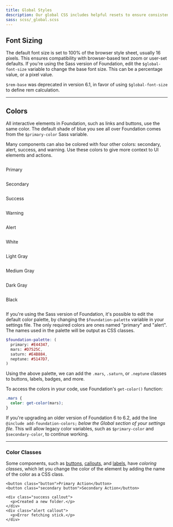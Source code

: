 ```yaml
---
title: Global Styles
description: Our global CSS includes helpful resets to ensure consistent styling across browsers.
sass: scss/_global.scss
---
```


## Font Sizing

The default font size is set to 100% of the browser style sheet, usually 16 pixels. This ensures compatibility with browser-based text zoom or user-set defaults. If you're using the Sass version of Foundation, edit the `$global-font-size` variable to change the base font size. This can be a percentage value, or a pixel value.

<div class="alert callout">
  <p><code>$rem-base</code> was deprecated in version 6.1, in favor of using <code>$global-font-size</code> to define rem calculation.</p>
</div>

---

## Colors

All interactive elements in Foundation, such as links and buttons, use the same color. The default shade of blue you see all over Foundation comes from the `$primary-color` Sass variable.

Many components can also be colored with four other colors: secondary, alert, success, and warning. Use these colors to give more context to UI elements and actions.

<div class="row small-up-1 medium-up-3 large-up-5">
  <div class="column">
    <div class="docs-color-block">
      <div class="docs-color-block-primary"></div>
      <p>Primary</p>
    </div>
  </div>
  <div class="column">
    <div class="docs-color-block">
      <div class="docs-color-block-secondary"></div>
      <p>Secondary</p>
    </div>
  </div>
  <div class="column">
    <div class="docs-color-block">
      <div class="docs-color-block-success"></div>
      <p>Success</p>
    </div>
  </div>
  <div class="column">
    <div class="docs-color-block">
      <div class="docs-color-block-warning"></div>
      <p>Warning</p>
    </div>
  </div>
  <div class="column">
    <div class="docs-color-block">
      <div class="docs-color-block-alert"></div>
      <p>Alert</p>
    </div>
  </div>
  <div class="column">
    <div class="docs-color-block">
      <div class="docs-color-block-white"></div>
      <p>White</p>
    </div>
  </div>
  <div class="column">
    <div class="docs-color-block">
      <div class="docs-color-block-light-gray"></div>
      <p>Light Gray</p>
    </div>
  </div>
  <div class="column">
    <div class="docs-color-block">
      <div class="docs-color-block-medium-gray"></div>
      <p>Medium Gray</p>
    </div>
  </div>
  <div class="column">
    <div class="docs-color-block">
      <div class="docs-color-block-dark-gray"></div>
      <p>Dark Gray</p>
    </div>
  </div>
  <div class="column">
    <div class="docs-color-block">
      <div class="docs-color-block-black"></div>
      <p>Black</p>
    </div>
  </div>
</div>

If you're using the Sass version of Foundation, it's possible to edit the default color palette, by changing the `$foundation-palette` variable in your settings file. The only required colors are ones named "primary" and "alert". The names used in the palette will be output as CSS classes.

```scss
$foundation-palette: (
  primary: #E44347,
  mars: #D7525C,
  saturn: #E4B884,
  neptune: #5147D7,
)
```

Using the above palette, we can add the `.mars`, `.saturn`, or `.neptune` classes to buttons, labels, badges, and more.

To access the colors in your code, use Foundation's `get-color()` function:

```scss
.mars {
  color: get-color(mars);
}
```

<div class="warning callout">
  <p>If you're upgrading an older version of Foundation 6 to 6.2, add the line <code>@include add-foundation-colors;</code> <em>below the Global section of your settings file</em>. This will allow legacy color variables, such as <code>$primary-color</code> and <code>$secondary-color</code>, to continue working.
</div>

---

### Color Classes

Some components, such as [buttons](button.html), [callouts](callout.html), and [labels](label.html), have *coloring classes*, which let you change the color of the element by adding the name of the color as a CSS class.

```html_example
<button class="button">Primary Action</button>
<button class="secondary button">Secondary Action</button>
```

```html_example
<div class="success callout">
  <p>Created a new folder.</p>
</div>
<div class="alert callout">
  <p>Error fetching stick.</p>
</div>
```
